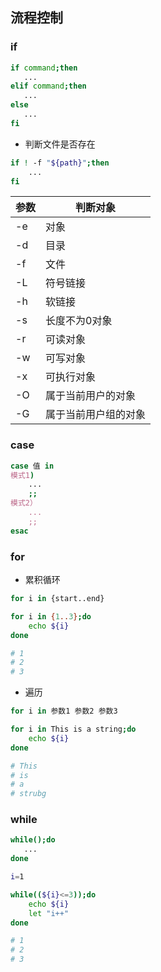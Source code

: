 <!--
 * @Description: 
 * @Version: 1.0
 * @Author: DaLao
 * @Email: dalao_li@163.com
 * @Date: 2021-07-08 14:50:52
 * @LastEditors: DaLao
 * @LastEditTime: 2022-04-29 23:41:14
-->

## 流程控制


### if


```sh
if command;then
   ...
elif command;then
   ...
else
   ...
fi
```

- 判断文件是否存在
  
```sh
if ! -f "${path}";then
    ...    
fi
```

| 参数 | 判断对象             |
| ---- | -------------------- |
| -e   | 对象                 |
| -d   | 目录                 |
| -f   | 文件                 |
| -L   | 符号链接             |
| -h   | 软链接               |
| -s   | 长度不为0对象        |
| -r   | 可读对象             |
| -w   | 可写对象             |
| -x   | 可执行对象           |
| -O   | 属于当前用户的对象   |
| -G   | 属于当前用户组的对象 |



### case


```sh
case 值 in
模式1)
    ...
    ;;
模式2）
    ...
    ;;
esac
```



### for


- 累积循环

```sh
for i in {start..end}
```

```sh
for i in {1..3};do
    echo ${i}
done

# 1
# 2
# 3
```

- 遍历

```sh
for i in 参数1 参数2 参数3
```

```sh
for i in This is a string;do
    echo ${i}
done

# This
# is
# a
# strubg
```



### while


```sh
while();do
   ...
done
```

```sh
i=1

while((${i}<=3));do
    echo ${i}
    let "i++" 
done

# 1
# 2
# 3
```